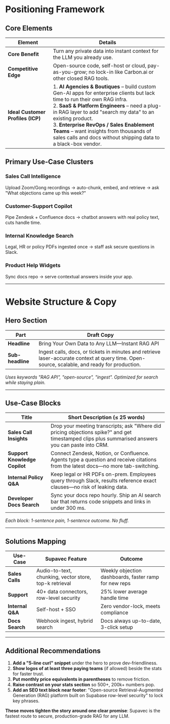 # Positioning Framework

## Core Elements

| Element | Details |
|---------|---------|
| **Core Benefit** | Turn any private data into instant context for the LLM you already use. |
| **Competitive Edge** | Open-source code, self-host or cloud, pay-as-you-grow; no lock-in like Carbon.ai or other closed RAG tools. |
| **Ideal Customer Profiles (ICP)** | 1. **AI Agencies & Boutiques** – build custom Gen-AI apps for enterprise clients but lack time to run their own RAG infra.<br>2. **SaaS & Platform Engineers** – need a plug-in RAG layer to add "search my data" to an existing product.<br>3. **Enterprise RevOps / Sales Enablement Teams** – want insights from thousands of sales calls and docs without shipping data to a black-box vendor. |

## Primary Use-Case Clusters

### Sales Call Intelligence
Upload Zoom/Gong recordings → auto-chunk, embed, and retrieve → ask "What objections came up this week?"

### Customer-Support Copilot
Pipe Zendesk + Confluence docs → chatbot answers with real policy text, cuts handle time.

### Internal Knowledge Search
Legal, HR or policy PDFs ingested once → staff ask secure questions in Slack.

### Product Help Widgets
Sync docs repo → serve contextual answers inside your app.

---

# Website Structure & Copy

## Hero Section

| Part | Draft Copy |
|------|------------|
| **Headline** | Bring Your Own Data to Any LLM—Instant RAG API |
| **Sub-headline** | Ingest calls, docs, or tickets in minutes and retrieve laser-accurate context at query time. Open-source, scalable, and ready for production. |

*Uses keywords "RAG API", "open-source", "ingest". Optimized for search while staying plain.*

---

## Use-Case Blocks

| Title | Short Description (≤ 25 words) |
|-------|--------------------------------|
| **Sales Call Insights** | Drop your meeting transcripts; ask "Where did pricing objections spike?" and get timestamped clips plus summarised answers you can paste into CRM. |
| **Support Knowledge Copilot** | Connect Zendesk, Notion, or Confluence. Agents type a question and receive citations from the latest docs—no more tab-switching. |
| **Internal Policy Q&A** | Keep legal or HR PDFs on-prem. Employees query through Slack, results reference exact clauses—no risk of leaking data. |
| **Developer Docs Search** | Sync your docs repo hourly. Ship an AI search bar that returns code snippets and links in under 300 ms. |

*Each block: 1-sentence pain, 1-sentence outcome. No fluff.*

---

## Solutions Mapping

| Use-Case | Supavec Feature | Outcome |
|----------|-----------------|---------|
| **Sales Calls** | Audio-to-text, chunking, vector store, top-k retrieval | Weekly objection dashboards, faster ramp for new reps |
| **Support** | 40+ data connectors, row-level security | 25% lower average handle time |
| **Internal Q&A** | Self-host + SSO | Zero vendor-lock, meets compliance |
| **Docs Search** | Webhook ingest, hybrid search | Docs always up-to-date, 3-click setup |

---

## Additional Recommendations

1. **Add a "5-line curl" snippet** under the hero to prove dev-friendliness.
2. **Show logos of at least three paying teams** (if allowed) beside the stats for faster trust.
3. **Put monthly price equivalents in parentheses** to remove friction.
4. **Raise contrast on your stats section** so 500+, 200k+ numbers pop.
5. **Add an SEO text block near footer**: "Open-source Retrieval-Augmented Generation (RAG) platform built on Supabase row-level security" to lock key phrases.

**These moves tighten the story around one clear promise**: Supavec is the fastest route to secure, production-grade RAG for any LLM.